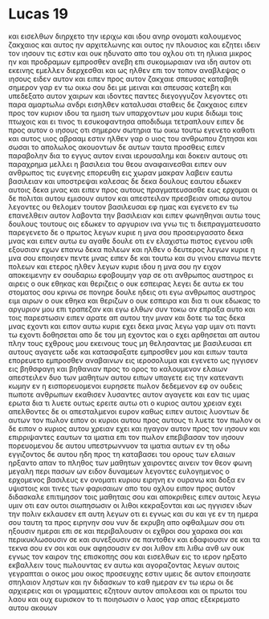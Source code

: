 # Lucas 19
και εισελθων διηρχετο την ιεριχω
και ιδου ανηρ ονοματι καλουμενος ζακχαιος και αυτος ην αρχιτελωνης και ουτος ην πλουσιος
και εζητει ιδειν τον ιησουν τις εστιν και ουκ ηδυνατο απο του οχλου οτι τη ηλικια μικρος ην
και προδραμων εμπροσθεν ανεβη επι συκομωραιαν ινα ιδη αυτον οτι εκεινης  εμελλεν διερχεσθαι
και ως ηλθεν επι τον τοπον αναβλεψας ο ιησους ειδεν αυτον και ειπεν προς αυτον ζακχαιε σπευσας καταβηθι σημερον γαρ εν τω οικω σου δει με μειναι
και σπευσας κατεβη και υπεδεξατο αυτον χαιρων
και ιδοντες παντες διεγογγυζον λεγοντες οτι παρα αμαρτωλω ανδρι εισηλθεν καταλυσαι
σταθεις δε ζακχαιος ειπεν προς τον κυριον ιδου τα ημιση των υπαρχοντων μου κυριε διδωμι τοις πτωχοις και ει τινος τι εσυκοφαντησα αποδιδωμι τετραπλουν
ειπεν δε προς αυτον ο ιησους οτι σημερον σωτηρια τω οικω τουτω εγενετο καθοτι και αυτος υιος αβρααμ εστιν
ηλθεν γαρ ο υιος του ανθρωπου ζητησαι και σωσαι το απολωλος
ακουοντων δε αυτων ταυτα προσθεις ειπεν παραβολην δια το εγγυς αυτον ειναι ιερουσαλημ και δοκειν αυτους οτι παραχρημα μελλει η βασιλεια του θεου αναφαινεσθαι
ειπεν ουν ανθρωπος τις ευγενης επορευθη εις χωραν μακραν λαβειν εαυτω βασιλειαν και υποστρεψαι
καλεσας δε δεκα δουλους εαυτου εδωκεν αυτοις δεκα μνας και ειπεν προς αυτους πραγματευσασθε εως ερχομαι
οι δε πολιται αυτου εμισουν αυτον και απεστειλαν πρεσβειαν οπισω αυτου λεγοντες ου θελομεν τουτον βασιλευσαι εφ ημας
και εγενετο εν τω επανελθειν αυτον λαβοντα την βασιλειαν και  ειπεν φωνηθηναι αυτω τους δουλους τουτους οις εδωκεν το αργυριον ινα γνω τις τι διεπραγματευσατο
παρεγενετο δε ο πρωτος λεγων κυριε η μνα σου προσειργασατο δεκα μνας
και ειπεν αυτω ευ αγαθε δουλε οτι εν ελαχιστω πιστος εγενου ισθι εξουσιαν εχων επανω δεκα πολεων
και ηλθεν ο δευτερος λεγων κυριε η μνα σου εποιησεν πεντε μνας
ειπεν δε και τουτω και συ γινου επανω πεντε πολεων
και ετερος ηλθεν λεγων κυριε ιδου η μνα σου ην ειχον αποκειμενην εν σουδαριω
εφοβουμην γαρ σε οτι ανθρωπος αυστηρος ει αιρεις ο ουκ εθηκας και θεριζεις ο ουκ εσπειρας
λεγει δε αυτω εκ του στοματος σου κρινω σε πονηρε δουλε ηδεις οτι εγω ανθρωπος αυστηρος ειμι αιρων ο ουκ εθηκα και θεριζων ο ουκ εσπειρα
και δια τι ουκ εδωκας το αργυριον μου επι τραπεζαν και εγω ελθων συν τοκω αν επραξα αυτο
και τοις παρεστωσιν ειπεν αρατε απ αυτου την μναν και δοτε τω τας δεκα μνας εχοντι
και ειπον αυτω κυριε εχει δεκα μνας
λεγω γαρ υμιν οτι παντι τω εχοντι δοθησεται απο δε του μη εχοντος και ο εχει αρθησεται απ αυτου
πλην τους εχθρους μου εκεινους τους μη θελησαντας με βασιλευσαι επ αυτους αγαγετε ωδε και κατασφαξατε εμπροσθεν μου
και ειπων ταυτα επορευετο εμπροσθεν αναβαινων εις ιεροσολυμα
και εγενετο ως ηγγισεν εις βηθσφαγη  και βηθανιαν προς το ορος το καλουμενον ελαιων απεστειλεν δυο των μαθητων αυτου
ειπων υπαγετε εις την κατεναντι κωμην εν η εισπορευομενοι ευρησετε πωλον δεδεμενον εφ ον ουδεις πωποτε ανθρωπων εκαθισεν λυσαντες αυτον αγαγετε
και εαν τις υμας ερωτα δια τι λυετε ουτως ερειτε αυτω οτι ο κυριος αυτου χρειαν εχει
απελθοντες δε οι απεσταλμενοι ευρον καθως ειπεν αυτοις
λυοντων δε αυτων τον πωλον ειπον οι κυριοι αυτου προς αυτους τι λυετε τον πωλον
οι δε ειπον ο κυριος αυτου χρειαν εχει
και ηγαγον αυτον προς τον ιησουν και επιρριψαντες εαυτων τα ιματια επι τον πωλον επεβιβασαν τον ιησουν
πορευομενου δε αυτου υπεστρωννυον τα ιματια αυτων εν τη οδω
εγγιζοντος δε αυτου ηδη προς τη καταβασει του ορους των ελαιων ηρξαντο απαν το πληθος των μαθητων χαιροντες αινειν τον θεον φωνη μεγαλη περι πασων ων ειδον δυναμεων
λεγοντες ευλογημενος ο ερχομενος βασιλευς εν ονοματι κυριου ειρηνη εν ουρανω και δοξα εν υψιστοις
και τινες των φαρισαιων απο του οχλου ειπον προς αυτον διδασκαλε επιτιμησον τοις μαθηταις σου
και αποκριθεις ειπεν αυτοις λεγω υμιν οτι εαν ουτοι σιωπησωσιν οι λιθοι κεκραξονται
και ως ηγγισεν ιδων την πολιν εκλαυσεν επ αυτη
λεγων οτι ει εγνως και συ και γε εν τη ημερα σου ταυτη τα προς ειρηνην σου νυν δε εκρυβη απο οφθαλμων σου
οτι ηξουσιν ημεραι επι σε και περιβαλουσιν οι εχθροι σου χαρακα σοι και περικυκλωσουσιν σε και συνεξουσιν σε παντοθεν
και εδαφιουσιν σε και τα τεκνα σου εν σοι και ουκ αφησουσιν εν σοι λιθον επι λιθω ανθ ων ουκ εγνως τον καιρον της επισκοπης σου
και εισελθων εις το ιερον ηρξατο εκβαλλειν τους πωλουντας εν αυτω και αγοραζοντας
λεγων αυτοις γεγραπται ο οικος μου οικος προσευχης εστιν υμεις δε αυτον εποιησατε σπηλαιον ληστων
και ην διδασκων το καθ ημεραν εν τω ιερω οι δε αρχιερεις και οι γραμματεις εζητουν αυτον απολεσαι και οι πρωτοι του λαου
και ουχ ευρισκον το τι ποιησωσιν ο λαος γαρ απας εξεκρεματο αυτου ακουων
